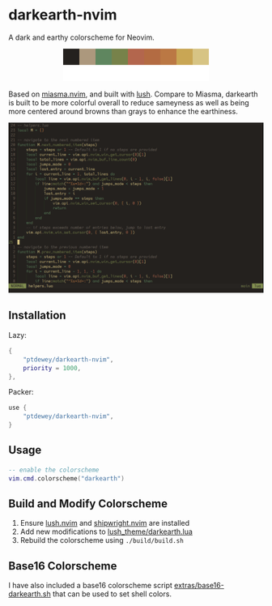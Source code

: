 # darkearth-nvim

A dark and earthy colorscheme for Neovim.

<p align="center">
    <img src="assets/color_bar.png" alt="DarkEarth palette"/>
</p>

Based on [miasma.nvim](https://github.com/xero/miasma.nvim), and built with [lush](https://github.com/rktjmp/lush.nvim).
Compare to Miasma, darkearth is built to be more colorful overall to reduce sameyness as well as being more centered around browns than grays to enhance the earthiness.

<p align="center">
    <img src="assets/screenshot-0.png" alt="DarkEarth theme in neovim"/>
</p>


## Installation

Lazy:
```lua
{
    "ptdewey/darkearth-nvim",
    priority = 1000,
},
```

Packer:
```lua
use {
    "ptdewey/darkearth-nvim",
}
```

## Usage

```lua
-- enable the colorscheme
vim.cmd.colorscheme("darkearth")
```

## Build and Modify Colorscheme

1. Ensure [lush.nvim](https://github.com/rktjmp/lush.nvim) and [shipwright.nvim](https://github.com/rktjmp/shipwright.nvim) are installed
2. Add new modifications to [lush_theme/darkearth.lua](lush_theme/darkearth.lua)
3. Rebuild the colorscheme using `./build/build.sh`


## Base16 Colorscheme

I have also included a base16 colorscheme script [extras/base16-darkearth.sh](extras/base16-darkearth.sh) that can be used to set shell colors.

